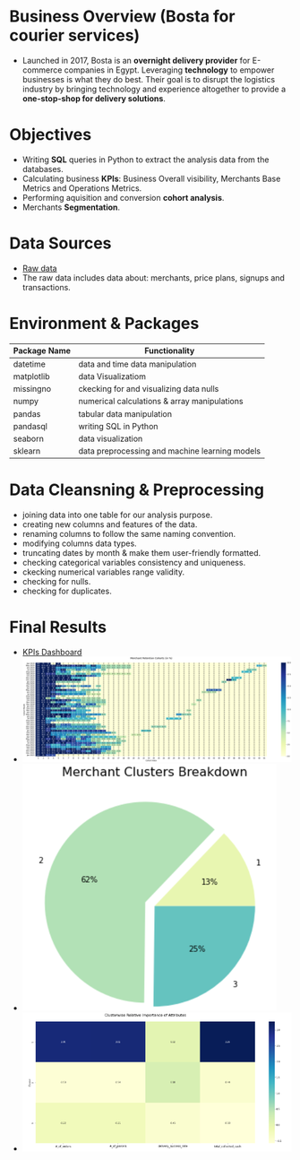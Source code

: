 # **Business Overview** (Bosta for courier services)
- Launched in 2017, Bosta is an **overnight delivery provider** for E-commerce companies in Egypt. Leveraging **technology** to empower businesses is what they do best. Their goal is to disrupt the logistics industry by bringing technology and experience altogether to provide a **one-stop-shop for delivery solutions**.


# **Objectives**
- Writing **SQL** queries in Python to extract the analysis data from the databases.
- Calculating business **KPIs**: Business Overall visibility, Merchants Base Metrics and Operations Metrics.
- Performing aquisition and conversion **cohort analysis**.
- Merchants **Segmentation**.


# **Data Sources**
- [Raw data ](https://github.com/Ayman947/Courier-Company-Analytics-Case-Study/blob/main/Data/Data.xlsx)
- The raw data includes data about: merchants, price plans, signups and transactions.


# **Environment** & **Packages**

  | Package Name | Functionality                 |
  |--------------|-------------------------------|
  | datetime     | data and time data manipulation |
  | matplotlib   | data Visualizatiom            |
  | missingno    | ckecking for and visualizing data nulls |
  | numpy        | numerical calculations & array manipulations   |
  | pandas       | tabular data manipulation             |
  | pandasql     | writing SQL in Python|
  | seaborn      | data visualization            |
  | sklearn      | data preprocessing and machine learning models  |


  # **Data Cleansning & Preprocessing**

  - joining data into one table for our analysis purpose.
  - creating new columns and features of the data.
  - renaming columns to follow the same naming convention.
  - modifying columns data types.
  - truncating dates by month & make them user-friendly formatted.
  - checking categorical variables consistency and uniqueness.
  - ckecking numerical variables range validity.
  - checking for nulls.
  - checking for duplicates.
  
  
  # **Final Results**
- [KPIs Dashboard](https://public.tableau.com/app/profile/ayman.el.taweel/viz/BostaCasestudy/Home)
- ![Retention Cohorts in %](https://github.com/Ayman947/Courier-Company-Analytics-Case-Study/blob/main/Data/Merchant%20Retention%20Cohorts%20(in%20%25).PNG)
- ![Segments Breakdown](https://github.com/Ayman947/Courier-Company-Analytics-Case-Study/blob/main/Data/Segments%20Breakdown.PNG)
- ![Segments Features Relative Importance](https://github.com/Ayman947/Courier-Company-Analytics-Case-Study/blob/main/Data/Segments%20Relative%20Importance.PNG)
